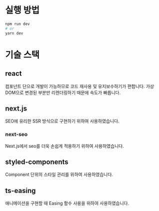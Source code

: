# 실행 방법

```bash
npm run dev
# or
yarn dev
```

# 기술 스택

## react

컴포넌트 단으로 개발이 가능하므로 코드 재사용 및 유지보수하기가 편합니다.
가상 DOM으로 변경된 부분만 리렌더링하기 때문에 속도가 빠릅니다.

## next.js

SEO에 유리한 SSR 방식으로 구현하기 위하여 사용하였습니다.

### next-seo

Next.js에서 seo를 더욱 손쉽게 적용하기 위하여 사용하였습니다.

## styled-components

Component 단위의 스타일 관리를 위하여 사용하였습니다.

## ts-easing

애니메이션을 구현할 때 Easing 함수 사용을 위하여 사용하였습니다.

